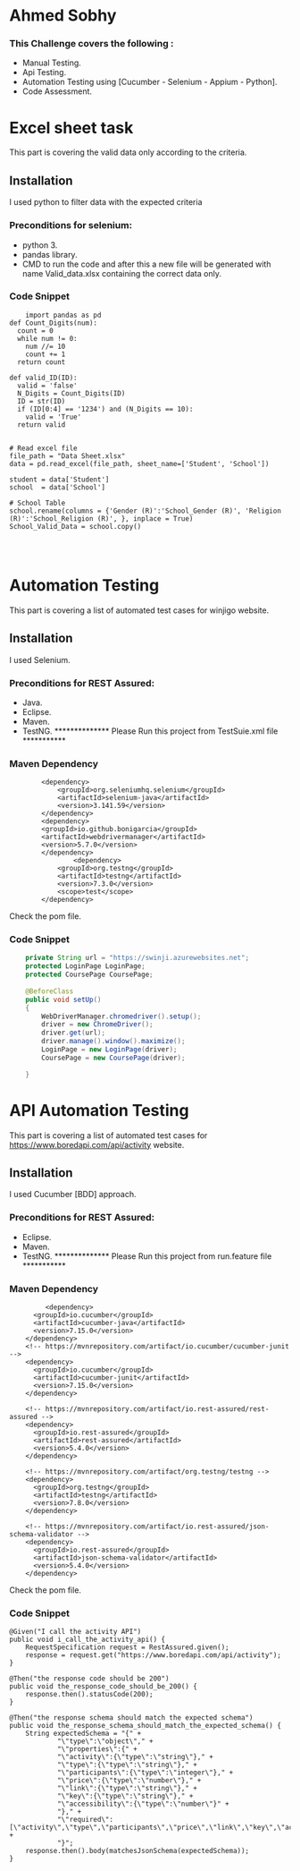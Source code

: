 # Ahmed Sobhy
### This Challenge covers the following :
* Manual Testing.
* Api Testing.
* Automation Testing using [Cucumber - Selenium - Appium - Python].
* Code Assessment.

# Excel sheet task

This part is covering the valid data only according to the criteria.

## Installation
I used python to filter data with the expected criteria
### Preconditions for selenium: 
* python 3.
* pandas library.
* CMD to run the code and after this a new file will be generated with name Valid_data.xlsx containing the correct data only.

### Code Snippet

```
    import pandas as pd
def Count_Digits(num):
  count = 0
  while num != 0:
    num //= 10
    count += 1
  return count

def valid_ID(ID):
  valid = 'false'
  N_Digits = Count_Digits(ID)
  ID = str(ID)
  if (ID[0:4] == '1234') and (N_Digits == 10):
    valid = 'True'    
  return valid 


# Read excel file 
file_path = "Data Sheet.xlsx"
data = pd.read_excel(file_path, sheet_name=['Student', 'School'])

student = data['Student']
school  = data['School']

# School Table 
school.rename(columns = {'Gender (R)':'School_Gender (R)', 'Religion (R)':'School_Religion (R)', }, inplace = True) 
School_Valid_Data = school.copy()

        
        
```

# Automation Testing 

This part is covering a list of automated test cases for winjigo website.

## Installation
I used Selenium.
### Preconditions for REST Assured: 
* Java.
* Eclipse.
* Maven.
* TestNG.
************** Please Run this project from TestSuie.xml file ***********

### Maven Dependency
```
        <dependency>
			<groupId>org.seleniumhq.selenium</groupId>
			<artifactId>selenium-java</artifactId>
			<version>3.141.59</version>
		</dependency>
		<dependency>
    	<groupId>io.github.bonigarcia</groupId>
    	<artifactId>webdrivermanager</artifactId>
    	<version>5.7.0</version>
		</dependency>
		        <dependency>
            <groupId>org.testng</groupId>
            <artifactId>testng</artifactId>
            <version>7.3.0</version>
            <scope>test</scope>
        </dependency>
```
Check the pom file.

### Code Snippet

```Java
    private String url = "https://swinji.azurewebsites.net";
	protected LoginPage LoginPage;
	protected CoursePage CoursePage;
	
	@BeforeClass
	public void setUp()
	{
		WebDriverManager.chromedriver().setup();
        driver = new ChromeDriver();
        driver.get(url);
        driver.manage().window().maximize();
        LoginPage = new LoginPage(driver);
        CoursePage = new CoursePage(driver);
       
	}
```
# API Automation Testing 

This part is covering a list of automated test cases for https://www.boredapi.com/api/activity website.

## Installation
I used Cucumber [BDD] approach.
### Preconditions for REST Assured: 
* Eclipse.
* Maven.
* TestNG.
************** Please Run this project from run.feature file ***********

### Maven Dependency
```
         <dependency>
      <groupId>io.cucumber</groupId>
      <artifactId>cucumber-java</artifactId>
      <version>7.15.0</version>
    </dependency>
    <!-- https://mvnrepository.com/artifact/io.cucumber/cucumber-junit -->
    <dependency>
      <groupId>io.cucumber</groupId>
      <artifactId>cucumber-junit</artifactId>
      <version>7.15.0</version>
    </dependency>

    <!-- https://mvnrepository.com/artifact/io.rest-assured/rest-assured -->
    <dependency>
      <groupId>io.rest-assured</groupId>
      <artifactId>rest-assured</artifactId>
      <version>5.4.0</version>
    </dependency>

    <!-- https://mvnrepository.com/artifact/org.testng/testng -->
    <dependency>
      <groupId>org.testng</groupId>
      <artifactId>testng</artifactId>
      <version>7.8.0</version>
    </dependency>

    <!-- https://mvnrepository.com/artifact/io.rest-assured/json-schema-validator -->
    <dependency>
      <groupId>io.rest-assured</groupId>
      <artifactId>json-schema-validator</artifactId>
      <version>5.4.0</version>
    </dependency>
```
Check the pom file.

### Code Snippet

    @Given("I call the activity API")
    public void i_call_the_activity_api() {
        RequestSpecification request = RestAssured.given();
        response = request.get("https://www.boredapi.com/api/activity");
    }

    @Then("the response code should be 200")
    public void the_response_code_should_be_200() {
        response.then().statusCode(200);
    }

    @Then("the response schema should match the expected schema")
    public void the_response_schema_should_match_the_expected_schema() {
        String expectedSchema = "{" +
                "\"type\":\"object\"," +
                "\"properties\":{" +
                "\"activity\":{\"type\":\"string\"}," +
                "\"type\":{\"type\":\"string\"}," +
                "\"participants\":{\"type\":\"integer\"}," +
                "\"price\":{\"type\":\"number\"}," +
                "\"link\":{\"type\":\"string\"}," +
                "\"key\":{\"type\":\"string\"}," +
                "\"accessibility\":{\"type\":\"number\"}" +
                "}," +
                "\"required\":[\"activity\",\"type\",\"participants\",\"price\",\"link\",\"key\",\"accessibility\"]" +
                "}";
        response.then().body(matchesJsonSchema(expectedSchema));
    }
